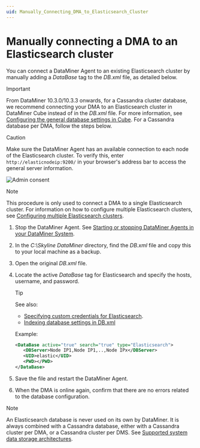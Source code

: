 ```yaml
---
uid: Manually_Connecting_DMA_to_Elasticsearch_Cluster
---
```

# Manually connecting a DMA to an Elasticsearch cluster

You can connect a DataMiner Agent to an existing Elasticsearch cluster by manually adding a *DataBase* tag to the *DB.xml* file, as detailed below.

> [!IMPORTANT]
> From DataMiner 10.3.0/10.3.3 onwards, for a Cassandra cluster database, we recommend connecting your DMA to an Elasticsearch cluster in DataMiner Cube instead of in the *DB.xml* file. For more information, see [Configuring the general database settings in Cube](xref:Configuring_the_database_settings_in_Cube#cassandra-cluster-database).
> For a Cassandra database per DMA, follow the steps below.

> [!CAUTION]
> Make sure the DataMiner Agent has an available connection to each node of the Elasticsearch cluster. To verify this, enter `http://elasticnodeip:9200/` in your browser's address bar to access the general server information.
>
> ![Admin consent](~/user-guide/images/ElasticSearch_Connectivity_Check.png)

> [!NOTE]
> This procedure is only used to connect a DMA to a single Elasticsearch cluster. For information on how to configure multiple Elasticsearch clusters, see [Configuring multiple Elasticsearch clusters](xref:Configuring_multiple_Elasticsearch_clusters).

1. Stop the DataMiner Agent. See [Starting or stopping DataMiner Agents in your DataMiner System](xref:Starting_or_stopping_a_DMA_in_DataMiner_Cube).

1. In the *C:\\Skyline DataMiner* directory, find the *DB.xml* file and copy this to your local machine as a backup.

1. Open the original *DB.xml* file.

1. Locate the active *DataBase* tag for Elasticsearch and specify the hosts, username, and password.

   > [!TIP]
   > See also:
   >
   > - [Specifying custom credentials for Elasticsearch](xref:DB_xml#specifying-custom-credentials-for-elasticsearch).
   > - [Indexing database settings in DB.xml](xref:DB_xml#indexing-database-settings)

   Example:

   ```xml
   <DataBase active="true" search="true" type="Elasticsearch">
      <DBServer>Node IP1,Node IP1,..,Node IPx</DBServer>
      <UID>elastic</UID>
      <PWD></PWD>
   </DataBase>
   ```

1. Save the file and restart the DataMiner Agent.

1. When the DMA is online again, confirm that there are no errors related to the database configuration.

> [!NOTE]
> An Elasticsearch database is never used on its own by DataMiner. It is always combined with a Cassandra database, either with a Cassandra cluster per DMA, or a Cassandra cluster per DMS. See [Supported system data storage architectures](xref:Supported_system_data_storage_architectures).
